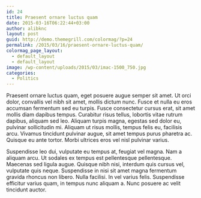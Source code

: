 ```yaml
---
id: 24
title: Praesent ornare luctus quam
date: 2015-03-16T06:22:44+03:00
author: alibknc
layout: post
guid: http://demo.themegrill.com/colormag/?p=24
permalink: /2015/03/16/praesent-ornare-luctus-quam/
colormag_page_layout:
  - default_layout
  - default_layout
image: /wp-content/uploads/2015/03/imac-1500_750.jpg
categories:
  - Politics
---
```

Praesent ornare luctus quam, eget posuere augue semper sit amet. Ut orci dolor, convallis vel nibh sit amet, mollis dictum nunc. Fusce et nulla eu eros accumsan fermentum sed eu turpis. Fusce consectetur cursus erat, sit amet mollis diam dapibus tempus. Curabitur risus tellus, lobortis vitae rutrum dapibus, aliquam sed leo. Aliquam turpis magna, egestas sed dolor eu, pulvinar sollicitudin mi. Aliquam ut risus mollis, tempus felis eu, facilisis arcu. Vivamus tincidunt pulvinar augue, sit amet tempus purus pharetra ac. Quisque eu ante tortor. Morbi ultrices eros vel nisl pulvinar varius.

Suspendisse leo dui, vulputate eu tempus at, feugiat vel magna. Nam a aliquam arcu. Ut sodales ex tempus est pellentesque pellentesque. Maecenas sed ligula augue. Quisque nibh nisi, interdum quis cursus vel, vulputate quis neque. Suspendisse in nisi sit amet magna fermentum gravida rhoncus non libero. Nulla facilisi. In vel varius felis. Suspendisse efficitur varius quam, in tempus nunc aliquam a. Nunc posuere ac velit tincidunt auctor.